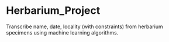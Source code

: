 # Herbarium_Project
Transcribe name, date, locality (with constraints) from herbarium specimens using machine learning algorithms. 
